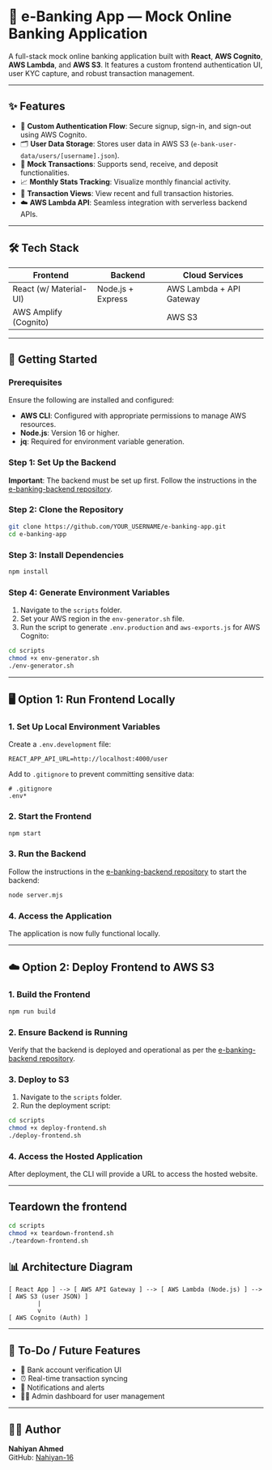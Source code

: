 # 🏦 e-Banking App — Mock Online Banking Application

A full-stack mock online banking application built with **React**, **AWS Cognito**, **AWS Lambda**, and **AWS S3**. It features a custom frontend authentication UI, user KYC capture, and robust transaction management.

---

## ✨ Features

- 🔐 **Custom Authentication Flow**: Secure signup, sign-in, and sign-out using AWS Cognito.
- 🗂️ **User Data Storage**: Stores user data in AWS S3 (`e-bank-user-data/users/[username].json`).
- 💸 **Mock Transactions**: Supports send, receive, and deposit functionalities.
- 📈 **Monthly Stats Tracking**: Visualize monthly financial activity.
- 🧾 **Transaction Views**: View recent and full transaction histories.
- ☁️ **AWS Lambda API**: Seamless integration with serverless backend APIs.

---

## 🛠️ Tech Stack

| Frontend               | Backend           | Cloud Services           |
| ---------------------- | ----------------- | ------------------------ |
| React (w/ Material-UI) | Node.js + Express | AWS Lambda + API Gateway |
| AWS Amplify (Cognito)  |                   | AWS S3                   |

---

## 🚀 Getting Started

### Prerequisites

Ensure the following are installed and configured:

- **AWS CLI**: Configured with appropriate permissions to manage AWS resources.
- **Node.js**: Version 16 or higher.
- **jq**: Required for environment variable generation.

### Step 1: Set Up the Backend

**Important**: The backend must be set up first. Follow the instructions in the [e-banking-backend repository](https://github.com/Nahiyan-16/e-banking-backend).

### Step 2: Clone the Repository

```sh
git clone https://github.com/YOUR_USERNAME/e-banking-app.git
cd e-banking-app
```

### Step 3: Install Dependencies

```sh
npm install
```

### Step 4: Generate Environment Variables

1. Navigate to the `scripts` folder.
2. Set your AWS region in the `env-generator.sh` file.
3. Run the script to generate `.env.production` and `aws-exports.js` for AWS Cognito:

```sh
cd scripts
chmod +x env-generator.sh
./env-generator.sh
```

---

## 🖥️ Option 1: Run Frontend Locally

### 1. Set Up Local Environment Variables

Create a `.env.development` file:

```env
REACT_APP_API_URL=http://localhost:4000/user
```

Add to `.gitignore` to prevent committing sensitive data:

```gitignore
# .gitignore
.env*
```

### 2. Start the Frontend

```sh
npm start
```

### 3. Run the Backend

Follow the instructions in the [e-banking-backend repository](https://github.com/Nahiyan-16/e-banking-backend) to start the backend:

```sh
node server.mjs
```

### 4. Access the Application

The application is now fully functional locally.

---

## ☁️ Option 2: Deploy Frontend to AWS S3

### 1. Build the Frontend

```sh
npm run build
```

### 2. Ensure Backend is Running

Verify that the backend is deployed and operational as per the [e-banking-backend repository](https://github.com/Nahiyan-16/e-banking-backend).

### 3. Deploy to S3

1. Navigate to the `scripts` folder.
2. Run the deployment script:

```sh
cd scripts
chmod +x deploy-frontend.sh
./deploy-frontend.sh
```

### 4. Access the Hosted Application

After deployment, the CLI will provide a URL to access the hosted website.

---

## Teardown the frontend

```sh
cd scripts
chmod +x teardown-frontend.sh
./teardown-frontend.sh
```

## 📊 Architecture Diagram

```
[ React App ] --> [ AWS API Gateway ] --> [ AWS Lambda (Node.js) ] --> [ AWS S3 (user JSON) ]
        |
        v
[ AWS Cognito (Auth) ]
```

---

## 🔮 To-Do / Future Features

- 🏦 Bank account verification UI
- ⏰ Real-time transaction syncing
- 🔔 Notifications and alerts
- 👨‍💼 Admin dashboard for user management

---

## 👨‍💻 Author

**Nahiyan Ahmed**  
GitHub: [Nahiyan-16](https://github.com/Nahiyan-16)

